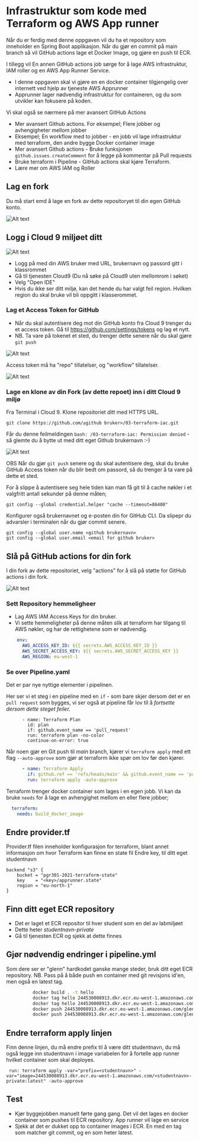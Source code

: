 # Infrastruktur som kode med Terraform og AWS App runner 

Når du er ferdig med denne oppgaven vil du ha et repository som inneholder en Spring Boot applikasjon. Når du gjør en commit 
på main branch så vil GitHub actions lage et Docker Image, og gjøre en push til ECR. 

I tillegg vil En annen GitHub actions job sørge for å lage AWS infrastruktur, IAM roller og en AWS App Runner Service.

* I denne oppgaven skal vi gjøre en en docker container tilgjengelig over internett ved hjelp av tjeneste AWS Apprunner
* Apprunner lager nødvendig infrastruktur for containeren, og du som utvikler kan fokusere på koden.

Vi skal også se nærmere på mer avansert GitHub Actions  

* Mer avansert Github actions. For eksempel; Flere jobber og avhengigheter mellom jobber
* Eksempel; En workflow med to jobber - en jobb vil lage infrastruktur med terraform, den andre bygge Docker container image
* Mer avansert Github actions - Bruke funksjonen ```github.issues.createComment``` for å legge på kommentar på Pull requests 
* Bruke terraform i Pipeline - GitHub actions skal kjøre Terraform. 
* Lære mer om AWS IAM og Roller

## Lag en fork

Du må start emd å lage en fork av dette repositoryet til din egen GitHub konto.

![Alt text](img/fork.png  "a title")

## Logg i Cloud 9 miljøet ditt

![Alt text](img/aws_login.png  "a title")

* Logg på med din AWS bruker med URL, brukernavn og passord gitt i klassrommet
* Gå til tjenesten Cloud9 (Du nå søke på Cloud9 uten mellomrom i søket)
* Velg "Open IDE"
* Hvis du ikke ser ditt miljø, kan det hende du har valgt feil region. Hvilken region du skal bruke vil bli oppgitt i klasserommet.

### Lag et Access Token for GitHub

* Når du skal autentisere deg mot din GitHub konto fra Cloud 9 trenger du et access token.  Gå til  https://github.com/settings/tokens og lag et nytt.
* NB. Ta vare på tokenet et sted, du trenger dette senere når du skal gjøre ```git push```

![Alt text](img/generate.png  "a title")

Access token må ha "repo" tillatelser, og "workflow" tillatelser.

![Alt text](img/new_token.png  "a title")

### Lage en klone av din Fork (av dette repoet) inn i ditt Cloud 9 miljø

Fra Terminal i Cloud 9. Klone repositoriet *ditt* med HTTPS URL. 

```
git clone https://github.com/≤github bruker>/03-terraform-iac.git
```

Får du denne feilmeldingen ```bash: /03-terraform-iac: Permission denied``` - så glemte du å bytte ut <github bruker> med
ditt eget Github brukernavn :-)

![Alt text](img/clone.png  "a title")

OBS Når du gjør ```git push``` senere og du skal autentisere deg, skal du bruke GitHub Access token når du blir bedt om passord,
så du trenger å ta vare på dette et sted.

For å slippe å autentisere seg hele tiden kan man få git til å cache nøkler i et valgfritt
antall sekunder på denne måten;

```shell
git config --global credential.helper "cache --timeout=86400"
```

Konfigurer også brukernavnet og e-posten din for GitHub CLI. Da slipepr du advarsler i terminalen
når du gjør commit senere.

````shell
git config --global user.name <github brukernavn>
git config --global user.email <email for github bruker>
````

## Slå på GitHub actions for din fork 

I din fork av dette repositoriet, velg "actions" for å slå på støtte for GitHub actions i din fork.

![Alt text](img/7.png "3")

### Sett Repository hemmeligheer 

* Lag AWS IAM Access Keys for din bruker. 
* Vi sette hemmeligheter på denne måten slik at terraform har tilgang til AWS nøkler, og har de rettighetene som er nødvendig. 

```yaml
    env:
      AWS_ACCESS_KEY_ID: ${{ secrets.AWS_ACCESS_KEY_ID }}
      AWS_SECRET_ACCESS_KEY: ${{ secrets.AWS_SECRET_ACCESS_KEY }}
      AWS_REGION: eu-west-1
```

### Se over Pipeline.yaml

Det er par nye nyttige elementer i pipelinen.  

Her ser vi et steg i en pipeline med en ```if``` - som bare skjer dersom det er en ```pull request``` som bygges, vi ser også at 
pipeline får lov til å _fortsette dersom dette steget feiler._
```
      - name: Terraform Plan
        id: plan
        if: github.event_name == 'pull_request'
        run: terraform plan -no-color
        continue-on-error: true
```

Når noen gjør en Git push til *main* branch, kjører vi ```terraform apply``` med ett flag ```--auto-approve``` som gjør at terraform ikke 
spør om lov før den kjører.

```yaml
      - name: Terraform Apply
        if: github.ref == 'refs/heads/main' && github.event_name == 'push'
        run: terraform apply -auto-approve
```

Terraform trenger docker container som lages i en egen jobb. 
Vi kan da bruke ```needs``` for å lage en avhengighet mellom en eller flere jobber; 

```yaml
  terraform:
    needs: build_docker_image
```

## Endre provider.tf

Provider.tf filen inneholder konfigurasjon for terraform, blant annet informasjon om hvor Terraform kan finne en state fil
Endre key, til ditt eget studentnavn

```hcl
backend "s3" {
    bucket = "pgr301-2021-terraform-state"
    key    = "<key>/apprunner.state"
    region = "eu-north-1"
}
```

## Finn ditt eget ECR repository

* Det er laget et ECR repositor til hver student som en del av labmiljøet 
* Dette heter *studentnavn-private*
* Gå til tjenesten ECR og sjekk at dette finnes

## Gjør nødvendig endringer i pipeline.yml 

Som dere ser er "glenn" hardkodet ganske mange steder, bruk ditt eget ECR repository.
NB. Pass på å både push en container med git revisjons id'en, men også en latest tag.
 
```sh
          docker build . -t hello
          docker tag hello 244530008913.dkr.ecr.eu-west-1.amazonaws.com/glenn:$rev
          docker tag hello 244530008913.dkr.ecr.eu-west-1.amazonaws.com/glenn:latest
          docker push 244530008913.dkr.ecr.eu-west-1.amazonaws.com/glenn:$rev
          docker push 244530008913.dkr.ecr.eu-west-1.amazonaws.com/glenn:latest
```

## Endre terraform apply linjen 

Finn denne linjen, du må endre prefix til å være ditt studentnavn, du må også legge inn studentnavn i image variabelen
for å fortelle app runner hvilket container som skal deployes.

```
 run: terraform apply -var="prefix=<studentnavn>" -var="image=244530008913.dkr.ecr.eu-west-1.amazonaws.com/<studentnavn>-private:latest" -auto-approve
```

## Test 

* Kjør byggejobben manuelt førte gang gang.  Det vil det lages en docker container som pushes til ECR repository. App runner vil lage en service 
* Sjekk at det er dukket opp to container images i ECR. En med en tag som matcher git commit, og en som heter latest.
